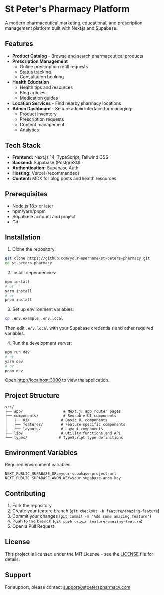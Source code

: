 # St Peter's Pharmacy Platform

A modern pharmaceutical marketing, educational, and prescription management platform built with Next.js and Supabase.

## Features

- **Product Catalog** - Browse and search pharmaceutical products
- **Prescription Management**
  - Online prescription refill requests
  - Status tracking
  - Consultation booking
- **Health Education**
  - Health tips and resources
  - Blog articles
  - Medication guides
- **Location Services** - Find nearby pharmacy locations
- **Admin Dashboard** - Secure admin interface for managing:
  - Product inventory
  - Prescription requests
  - Content management
  - Analytics

## Tech Stack

- **Frontend:** Next.js 14, TypeScript, Tailwind CSS
- **Backend:** Supabase (PostgreSQL)
- **Authentication:** Supabase Auth
- **Hosting:** Vercel (recommended)
- **Content:** MDX for blog posts and health resources

## Prerequisites

- Node.js 18.x or later
- npm/yarn/pnpm
- Supabase account and project
- Git

## Installation

1. Clone the repository:
```bash
git clone https://github.com/your-username/st-peters-pharmacy.git
cd st-peters-pharmacy
```

2. Install dependencies:
```bash
npm install
# or
yarn install
# or
pnpm install
```

3. Set up environment variables:
```bash
cp .env.example .env.local
```
Then edit `.env.local` with your Supabase credentials and other required variables.

4. Run the development server:
```bash
npm run dev
# or
yarn dev
# or
pnpm dev
```

Open [http://localhost:3000](http://localhost:3000) to view the application.

## Project Structure

```
src/
├── app/                  # Next.js app router pages
├── components/           # Reusable UI components
│   ├── ui/              # Basic UI components
│   ├── features/        # Feature-specific components
│   └── layouts/         # Layout components
├── lib/                 # Utility functions and API
└── types/              # TypeScript type definitions
```

## Environment Variables

Required environment variables:
```
NEXT_PUBLIC_SUPABASE_URL=your-supabase-project-url
NEXT_PUBLIC_SUPABASE_ANON_KEY=your-supabase-anon-key
```

## Contributing

1. Fork the repository
2. Create your feature branch (`git checkout -b feature/amazing-feature`)
3. Commit your changes (`git commit -m 'Add some amazing feature'`)
4. Push to the branch (`git push origin feature/amazing-feature`)
5. Open a Pull Request

## License

This project is licensed under the MIT License - see the [LICENSE](LICENSE) file for details.

## Support

For support, please contact [support@stpeterspharmacy.com](mailto:support@stpeterspharmacy.com)
